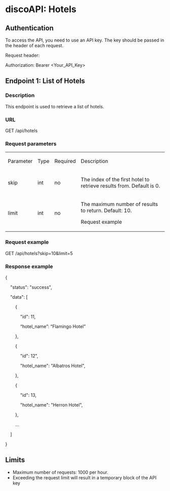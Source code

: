<html><head><meta content="text/html; charset=UTF-8" http-equiv="content-type">
	
	
 </head><body class="c20 doc-content"><h1 class="c19" id="h.ovq1vzm55od1"><span class="c2 c15">discoAPI: Hotels</span></h1><h2 class="c13" id="h.odlmhferu26q"><span class="c2 c16">Authentication</span></h2><p class="c13"><span>To access the API, you need to use an API key. The key should be passed in the header of each request.</span></p><p class="c13"><span class="c2">Request header:</span></p><p class="c6"><span class="c14">Authorization: Bearer &lt;Your_API_Key&gt;</span></p><h2 class="c24" id="h.79htb772nrbk"><span class="c16 c2">Endpoint 1: List of Hotels</span></h2><h3 class="c5" id="h.41ix6vs2xl"><span class="c0">Description</span></h3><p class="c13"><span>This endpoint is used to retrieve a list of hotels.</span></p><h3 class="c5" id="h.tgaes5i1djmq"><span class="c11 c2">URL</span></h3><p class="c6"><span class="c3">GET /api/hotels</span></p><p class="c4"><span class="c1"></span></p><h3 class="c5" id="h.nbca5e8buhuq"><span class="c0">Request parameters</span></h3><table class="c17"><tr class="c25"><td class="c18" colspan="1" rowspan="1"><p class="c10"><span class="c2">Parameter</span></p></td><td class="c9" colspan="1" rowspan="1"><p class="c10"><span class="c2">Type</span></p></td><td class="c8" colspan="1" rowspan="1"><p class="c10"><span class="c2">Required</span></p></td><td class="c21" colspan="1" rowspan="1"><p class="c10"><span class="c2">Description</span></p></td></tr><tr class="c12"><td class="c18" colspan="1" rowspan="1"><p class="c6"><span class="c14">skip</span></p></td><td class="c9" colspan="1" rowspan="1"><p class="c6"><span class="c1">int</span></p></td><td class="c8" colspan="1" rowspan="1"><p class="c6"><span class="c1">no</span></p></td><td class="c21" colspan="1" rowspan="1"><p class="c6"><span class="c1">The index of the first hotel to retrieve results from. Default is 0.</span></p></td></tr><tr class="c12"><td class="c18" colspan="1" rowspan="1"><p class="c6"><span class="c14">limit</span></p></td><td class="c9" colspan="1" rowspan="1"><p class="c6"><span class="c1">int</span></p></td><td class="c8" colspan="1" rowspan="1"><p class="c6"><span class="c1">no</span></p></td><td class="c21" colspan="1" rowspan="1"><p class="c6"><span class="c1">The maximum number of results to return. Default: 10.</span></p><p class="c6"><span class="c1">Request example</span></p><p class="c4"><span class="c1"></span></p></td></tr></table><h3 class="c5" id="h.7e183h5954v0"><span class="c2 c11">Request example</span></h3><p class="c6"><span class="c3">GET /api/hotels?skip=10&amp;limit=5</span></p><p class="c4"><span class="c1"></span></p><h3 class="c5" id="h.bfe57iea92hz"><span class="c11 c2">Response example</span></h3><p class="c6"><span class="c3">{</span></p><p class="c6"><span class="c3">&nbsp; &nbsp; &quot;status&quot;: &quot;success&quot;,</span></p><p class="c6"><span class="c3">&nbsp; &nbsp; &quot;data&quot;: [</span></p><p class="c6"><span class="c3">&nbsp; &nbsp; &nbsp; &nbsp; {</span></p><p class="c6"><span class="c3">&nbsp; &nbsp; &nbsp; &nbsp; &nbsp; &nbsp; &quot;id&quot;: 11,</span></p><p class="c6"><span class="c3">&nbsp; &nbsp; &nbsp; &nbsp; &nbsp; &nbsp; &ldquo;hotel_name&rdquo;: &ldquo;Flamingo Hotel&rdquo;</span></p><p class="c6"><span class="c3">&nbsp; &nbsp; &nbsp; &nbsp; },</span></p><p class="c6"><span class="c3">&nbsp; &nbsp; &nbsp; &nbsp; {</span></p><p class="c6"><span class="c3">&nbsp; &nbsp; &nbsp; &nbsp; &nbsp; &nbsp; &quot;id&quot;: 12&quot;,</span></p><p class="c6"><span class="c3">&nbsp; &nbsp; &nbsp; &nbsp; &nbsp; &nbsp; &quot;hotel_name&quot;: &quot;Albatros Hotel&quot;,</span></p><p class="c6"><span class="c3">&nbsp; &nbsp; &nbsp; &nbsp; },</span></p><p class="c6"><span class="c3">&nbsp; &nbsp; &nbsp; &nbsp; {</span></p><p class="c6"><span class="c3">&nbsp; &nbsp; &nbsp; &nbsp; &nbsp; &nbsp; &quot;id&quot;: 13,</span></p><p class="c6"><span class="c3">&nbsp; &nbsp; &nbsp; &nbsp; &nbsp; &nbsp; &quot;hotel_name&quot;: &quot;Herron Hotel&quot;,</span></p><p class="c6"><span class="c3">&nbsp; &nbsp; &nbsp; &nbsp; },</span></p><p class="c6"><span class="c3">&nbsp; &nbsp; &nbsp; &nbsp; ...</span></p><p class="c6"><span class="c3">&nbsp; &nbsp; ]</span></p><p class="c6"><span class="c3">}</span></p><p class="c4"><span class="c1"></span></p><h2 class="c24" id="h.1rskyviwjkb2"><span class="c16 c2">Limits</span></h2><ul class="c22 lst-kix_vztlz3k3fcww-0 start"><li class="c13 c23 li-bullet-0"><span class="c1">Maximum number of requests: 1000 per hour.</span></li><li class="c13 c23 li-bullet-0"><span>Exceeding the request limit will result in a temporary block of the API key</span></li></ul><p class="c4"><span class="c1"></span></p><p class="c4"><span class="c1"></span></p><p class="c4"><span class="c1"></span></p><p class="c4"><span class="c1"></span></p><p class="c4"><span class="c1"></span></p><p class="c4"><span class="c1"></span></p><p class="c4"><span class="c1"></span></p></body></html>
